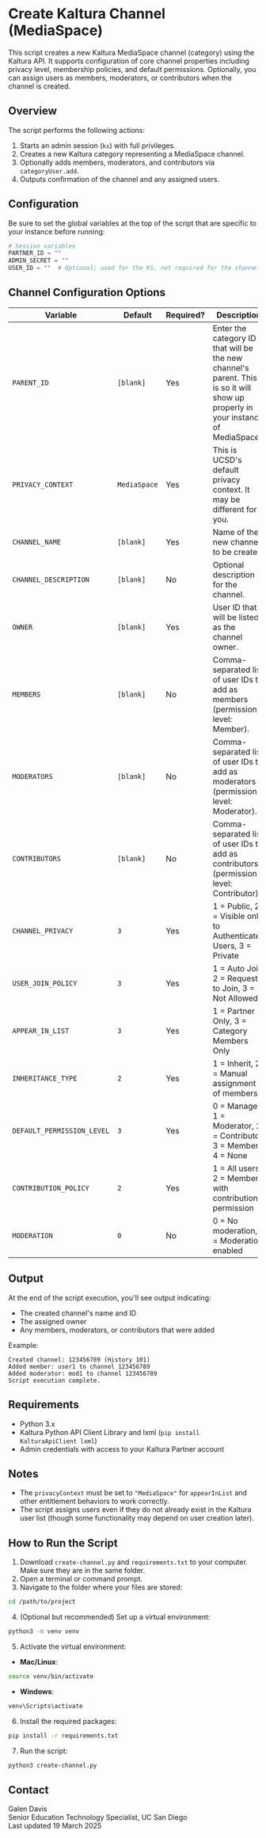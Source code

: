 # Create Kaltura Channel (MediaSpace)

This script creates a new Kaltura MediaSpace channel (category) using the Kaltura API. It supports configuration of core channel properties including privacy level, membership policies, and default permissions. Optionally, you can assign users as members, moderators, or contributors when the channel is created.

## Overview

The script performs the following actions:

1. Starts an admin session (`ks`) with full privileges.
2. Creates a new Kaltura category representing a MediaSpace channel.
3. Optionally adds members, moderators, and contributors via `categoryUser.add`.
4. Outputs confirmation of the channel and any assigned users.

## Configuration

Be sure to set the global variables at the top of the script that are specific to your instance before running:

```python
# Session variables
PARTNER_ID = ""
ADMIN_SECRET = ""
USER_ID = ""  # Optional; used for the KS, not required for the channel
```

## Channel Configuration Options

| Variable                    | Default     | Required? | Description |
|----------------------------|-------------|-----------|-------------|
| `PARENT_ID`                | `[blank]`   | Yes       | Enter the category ID that will be the new channel's parent. This is so it will show up properly in your instance of MediaSpace. |
| `PRIVACY_CONTEXT`          | `MediaSpace`| Yes       | This is UCSD's default privacy context. It may be different for you. |
| `CHANNEL_NAME`             | `[blank]`   | Yes       | Name of the new channel to be created. |
| `CHANNEL_DESCRIPTION`      | `[blank]`   | No        | Optional description for the channel. |
| `OWNER`                    | `[blank]`   | Yes       | User ID that will be listed as the channel owner. |
| `MEMBERS`                 | `[blank]`   | No        | Comma-separated list of user IDs to add as members (permission level: Member). |
| `MODERATORS`              | `[blank]`   | No        | Comma-separated list of user IDs to add as moderators (permission level: Moderator). |
| `CONTRIBUTORS`            | `[blank]`   | No        | Comma-separated list of user IDs to add as contributors (permission level: Contributor). |
| `CHANNEL_PRIVACY`          | `3`         | Yes       | 1 = Public, 2 = Visible only to Authenticated Users, 3 = Private |
| `USER_JOIN_POLICY`         | `3`         | Yes       | 1 = Auto Join, 2 = Request to Join, 3 = Not Allowed |
| `APPEAR_IN_LIST`           | `3`         | Yes       | 1 = Partner Only, 3 = Category Members Only |
| `INHERITANCE_TYPE`         | `2`         | Yes       | 1 = Inherit, 2 = Manual assignment of members |
| `DEFAULT_PERMISSION_LEVEL`| `3`         | Yes       | 0 = Manager, 1 = Moderator, 2 = Contributor, 3 = Member, 4 = None |
| `CONTRIBUTION_POLICY`      | `2`         | Yes       | 1 = All users, 2 = Members with contribution permission |
| `MODERATION`               | `0`         | No        | 0 = No moderation, 1 = Moderation enabled |


## Output

At the end of the script execution, you'll see output indicating:
- The created channel's name and ID
- The assigned owner
- Any members, moderators, or contributors that were added

Example:
```
Created channel: 123456789 (History 101)
Added member: user1 to channel 123456789
Added moderator: mod1 to channel 123456789
Script execution complete.
```

## Requirements

- Python 3.x
- Kaltura Python API Client Library and lxml (`pip install KalturaApiClient lxml`)
- Admin credentials with access to your Kaltura Partner account

## Notes

- The `privacyContext` must be set to `"MediaSpace"` for `appearInList` and other entitlement behaviors to work correctly.
- The script assigns users even if they do not already exist in the Kaltura user list (though some functionality may depend on user creation later).


## How to Run the Script

1. Download `create-channel.py` and `requirements.txt` to your computer. Make sure they are in the same folder.
2. Open a terminal or command prompt.
3. Navigate to the folder where your files are stored:

```bash
cd /path/to/project
```

4. (Optional but recommended) Set up a virtual environment:

```bash
python3 -m venv venv
```

5. Activate the virtual environment:

- **Mac/Linux**:
```bash
source venv/bin/activate
```

- **Windows**:
```bash
venv\Scripts\activate
```

6. Install the required packages:

```bash
pip install -r requirements.txt
```

7. Run the script:

```bash
python3 create-channel.py
```

## Contact

Galen Davis  
Senior Education Technology Specialist, UC San Diego  
Last updated 19 March 2025
